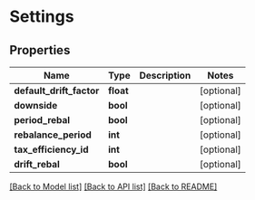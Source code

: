 # Settings

## Properties
Name | Type | Description | Notes
------------ | ------------- | ------------- | -------------
**default_drift_factor** | **float** |  | [optional] 
**downside** | **bool** |  | [optional] 
**period_rebal** | **bool** |  | [optional] 
**rebalance_period** | **int** |  | [optional] 
**tax_efficiency_id** | **int** |  | [optional] 
**drift_rebal** | **bool** |  | [optional] 

[[Back to Model list]](../README.md#documentation-for-models) [[Back to API list]](../README.md#documentation-for-api-endpoints) [[Back to README]](../README.md)


